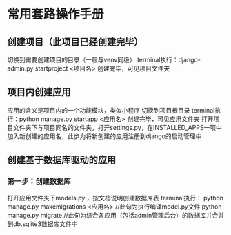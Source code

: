 # 常用套路操作手册
## 创建项目（此项目已经创建完毕）
切换到需要创建项目的目录（一般与venv同级）
terminal执行：django-admin.py startproject <项目名>
创建完毕，可见项目文件夹
## 项目内创建应用
应用的含义是项目内的一个功能模块，类似小程序
切换到项目根目录
terminal执行：python manage.py startapp <应用名>
创建完毕，可见应用文件夹
打开项目文件夹下与项目同名的文件夹，打开settings.py，在INSTALLED_APPS一项中加入新创建的应用名，此步为将新创建的应用注册到django的启动管理中
## 创建基于数据库驱动的应用
### 第一步：创建数据库
打开应用文件夹下models.py ，按文档说明创建数据库表
terminal执行：
python manage.py makemigrations <应用名>       //此句为执行编译model.py文件
python manage.py migrate                      //此句为综合各应用（包括admin管理后台）的数据库并合并到db.sqlite3数据库文件中
